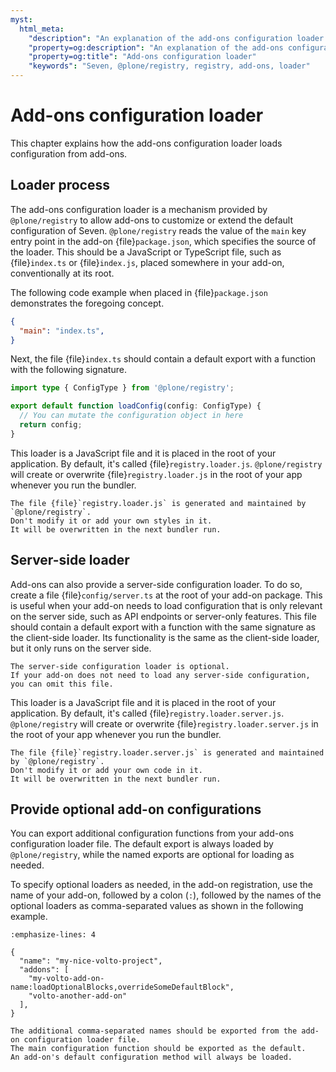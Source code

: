 ```yaml
---
myst:
  html_meta:
    "description": "An explanation of the add-ons configuration loader in @plone/registry"
    "property=og:description": "An explanation of the add-ons configuration loader in @plone/registry"
    "property=og:title": "Add-ons configuration loader"
    "keywords": "Seven, @plone/registry, registry, add-ons, loader"
---
```


# Add-ons configuration loader

This chapter explains how the add-ons configuration loader loads configuration from add-ons.


## Loader process

The add-ons configuration loader is a mechanism provided by `@plone/registry` to allow add-ons to customize or extend the default configuration of Seven.
`@plone/registry` reads the value of the `main` key entry point in the add-on {file}`package.json`, which specifies the source of the loader.
This should be a JavaScript or TypeScript file, such as {file}`index.ts` or {file}`index.js`, placed somewhere in your add-on, conventionally at its root.

The following code example when placed in {file}`package.json` demonstrates the foregoing concept.

```json
{
  "main": "index.ts",
}
```

Next, the file {file}`index.ts` should contain a default export with a function with the following signature.

```ts
import type { ConfigType } from '@plone/registry';

export default function loadConfig(config: ConfigType) {
  // You can mutate the configuration object in here
  return config;
}
```

This loader is a JavaScript file and it is placed in the root of your application.
By default, it's called {file}`registry.loader.js`.
`@plone/registry` will create or overwrite {file}`registry.loader.js` in the root of your app whenever you run the bundler.

```{important}
The file {file}`registry.loader.js` is generated and maintained by `@plone/registry`.
Don't modify it or add your own styles in it.
It will be overwritten in the next bundler run.
```

## Server-side loader

Add-ons can also provide a server-side configuration loader.
To do so, create a file {file}`config/server.ts` at the root of your add-on package.
This is useful when your add-on needs to load configuration that is only relevant on the server side, such as API endpoints or server-only features.
This file should contain a default export with a function with the same signature as the client-side loader.
Its functionality is the same as the client-side loader, but it only runs on the server side.

```{note}
The server-side configuration loader is optional.
If your add-on does not need to load any server-side configuration, you can omit this file.
```

This loader is a JavaScript file and it is placed in the root of your application.
By default, it's called {file}`registry.loader.server.js`.
`@plone/registry` will create or overwrite {file}`registry.loader.server.js` in the root of your app whenever you run the bundler.

```{important}
The file {file}`registry.loader.server.js` is generated and maintained by `@plone/registry`.
Don't modify it or add your own code in it.
It will be overwritten in the next bundler run.
```

## Provide optional add-on configurations

You can export additional configuration functions from your add-ons configuration loader file.
The default export is always loaded by `@plone/registry`, while the named exports are optional for loading as needed.

To specify optional loaders as needed, in the add-on registration, use the name of your add-on, followed by a colon (`:`), followed by the names of the optional loaders as comma-separated values as shown in the following example.

```{code-block} json
:emphasize-lines: 4

{
  "name": "my-nice-volto-project",
  "addons": [
    "my-volto-add-on-name:loadOptionalBlocks,overrideSomeDefaultBlock",
    "volto-another-add-on"
  ],
}
```

```{note}
The additional comma-separated names should be exported from the add-on configuration loader file.
The main configuration function should be exported as the default.
An add-on's default configuration method will always be loaded.
```
